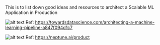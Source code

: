 This is to list down good ideas and resources to architect a Scalable ML Application in Production

![alt text](https://miro.medium.com/max/7912/1*Bt1PVhREAdFLUZeGYB8eSQ.jpeg)
Ref: https://towardsdatascience.com/architecting-a-machine-learning-pipeline-a847f094d1c7

![alt text](https://i1.wp.com/neptune.ai/wp-content/uploads/Metadata-store.jpg?ssl=1)
Ref: https://neptune.ai/product
